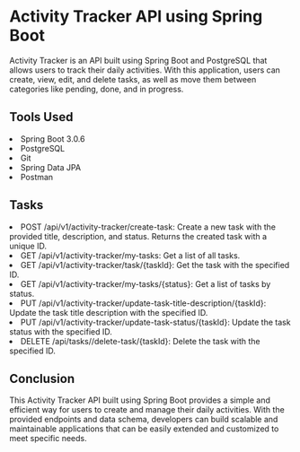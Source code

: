 <h1>Activity Tracker API using Spring Boot</h1>
Activity Tracker is an API built using Spring Boot and PostgreSQL that allows users to track their daily activities. With this application, users can create, view, edit, and delete tasks, as well as move them between categories like pending, done, and in progress.

<h2>Tools Used</h2>
<li>Spring Boot 3.0.6</li>
<li>PostgreSQL</li>
<li>Git</li>
<li>Spring Data JPA</li>
<li>Postman</li>

<h2>Tasks</h2>
<li>POST /api/v1/activity-tracker/create-task: Create a new task with the provided title, description, and status. Returns the created task with a unique ID.</li>
<li>GET /api/v1/activity-tracker/my-tasks: Get a list of all tasks.</li>
<li>GET /api/v1/activity-tracker/task/{taskId}: Get the task with the specified ID.</li>
<li>GET /api/v1/activity-tracker/my-tasks/{status}: Get a list of tasks by status.</li>
<li>PUT /api/v1/activity-tracker/update-task-title-description/{taskId}: Update the task title description with the specified ID.</li>
<li>PUT /api/v1/activity-tracker/update-task-status/{taskId}: Update the task status with the specified ID.</li>
<li>DELETE /api/tasks//delete-task/{taskId}: Delete the task with the specified ID.</li>



<h2>Conclusion</h2>
This Activity Tracker API built using Spring Boot provides a simple and efficient way for users to create and manage their daily activities. With the provided endpoints and data schema, developers can build scalable and maintainable applications that can be easily extended and customized to meet specific needs.


